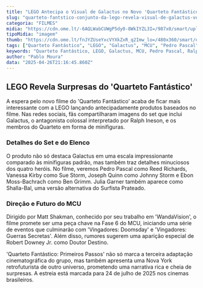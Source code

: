 ```yaml
---
title: "LEGO Antecipa o Visual de Galactus no Novo 'Quarteto Fantástico': Confira os Detalhes!"
slug: "quarteto-fantstico-conjunto-da-lego-revela-visual-de-galactus-veja"
categoria: "FILMES"
midia: "https://cdn.ome.lt/-6AQLWabCUWgP5dy0-8WkIYZL3I=/987x0/smart/uploads/conteudo/fotos/quartetofantasticovariante2025_AP9vS6F.jpg"
tipoMidia: "imagem"
thumb: "https://cdn.ome.lt/fnJYZUseYxcVYXkZxR_q2Imw_lo=/480x360/smart/extras/conteudos/quartetofantasticovariante2025_wr6nPzp.jpg"
tags: ["Quarteto Fantástico", "LEGO", "Galactus", "MCU", "Pedro Pascal", "Ralph Ineson", "Matt Shakman", "Vingadores"]
keywords: "Quarteto Fantástico, LEGO, Galactus, MCU, Pedro Pascal, Ralph Ineson, Matt Shakman, Vingadores"
author: "Pablo Moura"
data: "2025-04-26T21:16:45.860Z"
---
```


## LEGO Revela Surpresas do 'Quarteto Fantástico'

A espera pelo novo filme do 'Quarteto Fantástico' acaba de ficar mais interessante com a LEGO lançando antecipadamente produtos baseados no filme. Nas redes sociais, fãs compartilharam imagens do set que inclui Galactus, o antagonista colossal interpretado por Ralph Ineson, e os membros do Quarteto em forma de minifiguras.

### Detalhes do Set e do Elenco

O produto não só destaca Galactus em uma escala impressionante comparado às minifiguras padrão, mas também traz detalhes minuciosos dos quatro heróis. No filme, veremos Pedro Pascal como Reed Richards, Vanessa Kirby como Sue Storm, Joseph Quinn como Johnny Storm e Ebon Moss-Bachrach como Ben Grimm. Julia Garner também aparece como Shalla-Bal, uma versão alternativa do Surfista Prateado.

### Direção e Futuro do MCU

Dirigido por Matt Shakman, conhecido por seu trabalho em 'WandaVision', o filme promete ser uma peça chave na Fase 6 do MCU, iniciando uma série de eventos que culminarão com 'Vingadores: Doomsday' e 'Vingadores: Guerras Secretas'. Além disso, rumores sugerem uma aparição especial de Robert Downey Jr. como Doutor Destino.

'Quarteto Fantástico: Primeiros Passos' não só marca a terceira adaptação cinematográfica do grupo, mas também apresenta uma Nova York retrofuturista de outro universo, prometendo uma narrativa rica e cheia de surpresas. A estreia está marcada para 24 de julho de 2025 nos cinemas brasileiros.